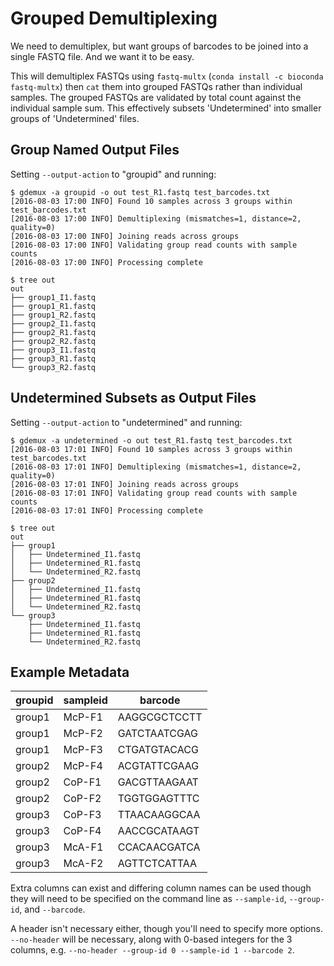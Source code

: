# Grouped Demultiplexing

We need to demultiplex, but want groups of barcodes to be joined into a single FASTQ file. And we want it to be easy.

This will demultiplex FASTQs using `fastq-multx` (`conda install -c bioconda fastq-multx`) then `cat` them into grouped
FASTQs rather than individual samples. The grouped FASTQs are
validated by total count against the individual sample sum.
This effectively subsets 'Undetermined' into smaller
groups of 'Undetermined' files.

## Group Named Output Files

Setting `--output-action` to "groupid" and running:

```
$ gdemux -a groupid -o out test_R1.fastq test_barcodes.txt
[2016-08-03 17:00 INFO] Found 10 samples across 3 groups within test_barcodes.txt
[2016-08-03 17:00 INFO] Demultiplexing (mismatches=1, distance=2, quality=0)
[2016-08-03 17:00 INFO] Joining reads across groups
[2016-08-03 17:00 INFO] Validating group read counts with sample counts
[2016-08-03 17:00 INFO] Processing complete

$ tree out
out
├── group1_I1.fastq
├── group1_R1.fastq
├── group1_R2.fastq
├── group2_I1.fastq
├── group2_R1.fastq
├── group2_R2.fastq
├── group3_I1.fastq
├── group3_R1.fastq
└── group3_R2.fastq
```

## Undetermined Subsets as Output Files

Setting `--output-action` to "undetermined" and running:

```
$ gdemux -a undetermined -o out test_R1.fastq test_barcodes.txt
[2016-08-03 17:01 INFO] Found 10 samples across 3 groups within test_barcodes.txt
[2016-08-03 17:01 INFO] Demultiplexing (mismatches=1, distance=2, quality=0)
[2016-08-03 17:01 INFO] Joining reads across groups
[2016-08-03 17:01 INFO] Validating group read counts with sample counts
[2016-08-03 17:01 INFO] Processing complete

$ tree out
out
├── group1
│   ├── Undetermined_I1.fastq
│   ├── Undetermined_R1.fastq
│   └── Undetermined_R2.fastq
├── group2
│   ├── Undetermined_I1.fastq
│   ├── Undetermined_R1.fastq
│   └── Undetermined_R2.fastq
└── group3
    ├── Undetermined_I1.fastq
    ├── Undetermined_R1.fastq
    └── Undetermined_R2.fastq
```

## Example Metadata

| groupid | sampleid | barcode      |
|---------|----------|--------------|
| group1  | McP-F1   | AAGGCGCTCCTT |
| group1  | McP-F2   | GATCTAATCGAG |
| group1  | McP-F3   | CTGATGTACACG |
| group2  | McP-F4   | ACGTATTCGAAG |
| group2  | CoP-F1   | GACGTTAAGAAT |
| group2  | CoP-F2   | TGGTGGAGTTTC |
| group3  | CoP-F3   | TTAACAAGGCAA |
| group3  | CoP-F4   | AACCGCATAAGT |
| group3  | McA-F1   | CCACAACGATCA |
| group3  | McA-F2   | AGTTCTCATTAA |

Extra columns can exist and differing column names can be used though they will need to be specified on the command line as `--sample-id`, `--group-id`, and `--barcode`.

A header isn't necessary either, though you'll need to specify more options. `--no-header` will be necessary, along with 0-based integers for the 3 columns, e.g. `--no-header --group-id 0 --sample-id 1 --barcode 2`.
